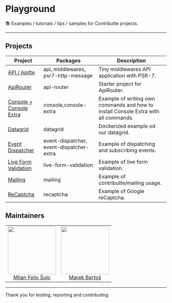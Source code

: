 # Playground

:books: Examples / tutorials / tips / samples for Contributte projects.

-----

## Projects

| Project | Packages | Description |
|---------|----------|-------------|
| [API / Apitte](https://github.com/apitte/playground/tree/master) | api, middlewares, psr7-http-message | Tiny middlewares API application with PSR-7. |
| [ApiRouter](https://github.com/contributte/playground/tree/master/api-router) | api-router | Starter project for ApiRouter. |
| [Console + Console Extra](https://github.com/contributte/playground/tree/master/console) | console,console-extra | Example of writing own commands and how to install Console Extra with all commands. |
| [Datagrid](https://github.com/contributte/playground/tree/master/datagrid) | datagrid | Dockerized example od our datagrid. |
| [Event Dispatcher](https://github.com/contributte/playground/tree/master/event-dispatcher) | event-dispatcher, event-dispatcher-extra | Example of dispatching and subscribing events. |
| [Live Form Validation](https://github.com/contributte/playground/tree/master/live-form-validation) | live-form-validation | Example of live form validation. |
| [Mailing](https://github.com/contributte/playground/tree/master/mailing) | mailing | Example of contributte/mailing usage. |
| [ReCaptcha](https://github.com/contributte/playground/tree/master/reCAPTCHA) | recaptcha | Example of Google reCaptcha. |

## Maintainers

<table>
  <tbody>
    <tr>
      <td align="center">
        <a href="https://github.com/f3l1x">
            <img width="150" height="150" src="https://avatars2.githubusercontent.com/u/538058?v=3&s=150">
        </a>
        </br>
        <a href="https://github.com/f3l1x">Milan Felix Šulc</a>
      </td>
      <td align="center">
        <a href="https://github.com/mabar">
            <img width="150" height="150" src="https://avatars0.githubusercontent.com/u/20974277?s=400&v=4">
        </a>
        </br>
        <a href="https://github.com/mabar">Marek Bartoš</a>
      </td>
    </tr>
  <tbody>
</table>

---

Thank you for testing, reporting and contributing.
